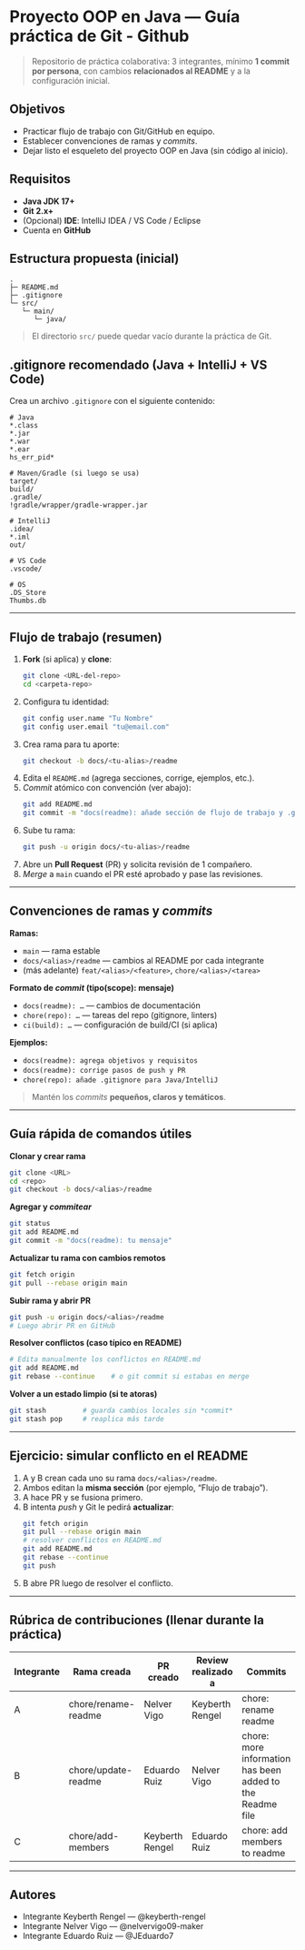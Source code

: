 # Proyecto OOP en Java — Guía práctica de Git - Github

> Repositorio de práctica colaborativa: 3 integrantes, mínimo **1 commit por persona**, con cambios **relacionados al README** y a la configuración inicial.

## Objetivos

- Practicar flujo de trabajo con Git/GitHub en equipo.
- Establecer convenciones de ramas y *commits*.
- Dejar listo el esqueleto del proyecto OOP en Java (sin código al inicio).

## Requisitos

- **Java JDK 17+**  
- **Git 2.x+**  
- (Opcional) **IDE**: IntelliJ IDEA / VS Code / Eclipse  
- Cuenta en **GitHub**

## Estructura propuesta (inicial)
```
.
├─ README.md
├─ .gitignore
└─ src/
   └─ main/
      └─ java/
```
> El directorio `src/` puede quedar vacío durante la práctica de Git.

## .gitignore recomendado (Java + IntelliJ + VS Code)

Crea un archivo `.gitignore` con el siguiente contenido:

```
# Java
*.class
*.jar
*.war
*.ear
hs_err_pid*

# Maven/Gradle (si luego se usa)
target/
build/
.gradle/
!gradle/wrapper/gradle-wrapper.jar

# IntelliJ
.idea/
*.iml
out/

# VS Code
.vscode/

# OS
.DS_Store
Thumbs.db
```

---

## Flujo de trabajo (resumen)

1. **Fork** (si aplica) y **clone**:
   ```bash
   git clone <URL-del-repo>
   cd <carpeta-repo>
   ```
2. Configura tu identidad:
   ```bash
   git config user.name "Tu Nombre"
   git config user.email "tu@email.com"
   ```
3. Crea rama para tu aporte:
   ```bash
   git checkout -b docs/<tu-alias>/readme
   ```
4. Edita el `README.md` (agrega secciones, corrige, ejemplos, etc.).
5. *Commit* atómico con convención (ver abajo):
   ```bash
   git add README.md
   git commit -m "docs(readme): añade sección de flujo de trabajo y .gitignore"
   ```
6. Sube tu rama:
   ```bash
   git push -u origin docs/<tu-alias>/readme
   ```
7. Abre un **Pull Request** (PR) y solicita revisión de 1 compañero.
8. *Merge* a `main` cuando el PR esté aprobado y pase las revisiones.

---

## Convenciones de ramas y *commits*

**Ramas:**
- `main` — rama estable
- `docs/<alias>/readme` — cambios al README por cada integrante
- (más adelante) `feat/<alias>/<feature>`, `chore/<alias>/<tarea>`

**Formato de *commit* (tipo(scope): mensaje)**
- `docs(readme): …` — cambios de documentación
- `chore(repo): …` — tareas del repo (gitignore, linters)
- `ci(build): …` — configuración de build/CI (si aplica)

**Ejemplos:**
- `docs(readme): agrega objetivos y requisitos`
- `docs(readme): corrige pasos de push y PR`
- `chore(repo): añade .gitignore para Java/IntelliJ`

> Mantén los *commits* **pequeños, claros y temáticos**.

---

## Guía rápida de comandos útiles

**Clonar y crear rama**
```bash
git clone <URL>
cd <repo>
git checkout -b docs/<alias>/readme
```

**Agregar y *commitear***
```bash
git status
git add README.md
git commit -m "docs(readme): tu mensaje"
```

**Actualizar tu rama con cambios remotos**
```bash
git fetch origin
git pull --rebase origin main
```

**Subir rama y abrir PR**
```bash
git push -u origin docs/<alias>/readme
# Luego abrir PR en GitHub
```

**Resolver conflictos (caso típico en README)**
```bash
# Edita manualmente los conflictos en README.md
git add README.md
git rebase --continue    # o git commit si estabas en merge
```

**Volver a un estado limpio (si te atoras)**
```bash
git stash         # guarda cambios locales sin *commit*
git stash pop     # reaplica más tarde
```

---

## Ejercicio: simular conflicto en el README

1. A y B crean cada uno su rama `docs/<alias>/readme`.
2. Ambos editan la **misma sección** (por ejemplo, “Flujo de trabajo”).
3. A hace PR y se fusiona primero.
4. B intenta *push* y Git le pedirá **actualizar**:
   ```bash
   git fetch origin
   git pull --rebase origin main
   # resolver conflictos en README.md
   git add README.md
   git rebase --continue
   git push
   ```
5. B abre PR luego de resolver el conflicto.

---

## Rúbrica de contribuciones (llenar durante la práctica)

| Integrante | Rama creada | PR creado | Review realizado a | Commits |
|-----------|-------------|-----------|---------------------|-------------------|
| A         |chore/rename-readme|Nelver Vigo|Keyberth Rengel|chore: rename readme|       |
| B         |chore/update-readme|Eduardo Ruiz|Nelver Vigo|chore: more information has been added to the Readme file|       
| C         |chore/add-members|Keyberth Rengel|Eduardo Ruiz|chore: add members to readme|       

---

## Autores

- Integrante Keyberth Rengel — @keyberth-rengel  
- Integrante Nelver Vigo — @nelvervigo09-maker  
- Integrante Eduardo Ruiz — @JEduardo7
